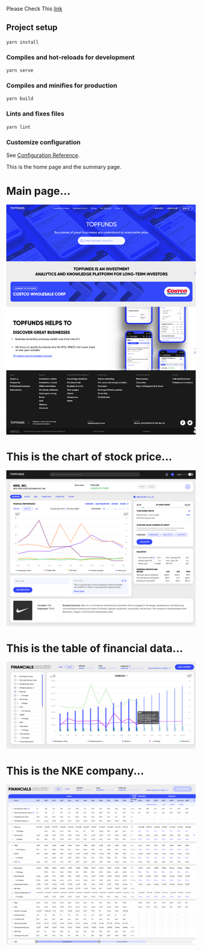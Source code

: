 
Please Check This [link](https://staging.topfunds.com/company/NKE)

## Project setup
```
yarn install
```

### Compiles and hot-reloads for development
```
yarn serve
```

### Compiles and minifies for production
```
yarn build
```

### Lints and fixes files
```
yarn lint
```

### Customize configuration
See [Configuration Reference](https://cli.vuejs.org/config/).


This is the home page and the summary page.

# Main page...
<img src="./result/main.png" alt="result of task3" />

# This is the chart of stock price...
<img src="./result/1.png" alt="result of task3" />

# This is the table of financial data...
<img src="./result/2.png" alt="result of task3" />

# This is the NKE company...

<img src="./result/4.png" alt="result of task3" />

